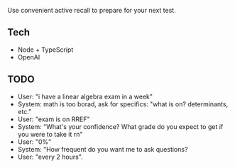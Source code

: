 Use convenient active recall to prepare for your next test.

## Tech

- Node + TypeScript
- OpenAI

## TODO

- User: "i have a linear algebra exam in a week"
- System: math is too borad, ask for specifics: "what is on? determinants, etc."
- User: "exam is on RREF"
- System: "What's your confidence? What grade do you expect to get if you were to take it rn"
- User: "0%"
- System: "How frequent do you want me to ask questions?
- User: "every 2 hours".

